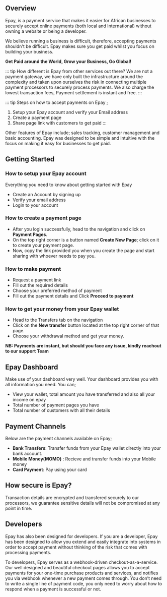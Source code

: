 ## Overview
Epay, is a payment service that makes it easier for African businesses to securely accept online payments (both local and International) without owning a website or being a developer.  

We believe running a business is difficult, therefore, accepting payments shouldn't be difficult. Epay makes sure you get paid whilst you focus on building your business.

**Get Paid around the World, Grow your Business, Go Global!**


::: tip How different is Epay from other services out there?
We are not a payment gateway, we have only built the infrastructure around the complexity and taken upon ourselves the risk in connecting multiple payment processors to securely process payments. We also charge the lowest transaction fees, Payment settlement is instant and free.
:::

::: tip Steps on how to accept payments on Epay ;
1. Setup your Epay account and verify your Email address
2. Create a payment page
3. Share page link with customers to get paid
:::

Other features of Epay include; sales tracking, customer management and basic accounting.
Epay was designed to be simple and intuitive with the focus on making it easy for businesses to get paid.

## Getting Started 
    
 ### How to setup your Epay account
  Everything you need to know about getting started with Epay
   - Create an Account by signing up
   - Verify your email address
   - Login to your account

 ### How to create a payment page
 - After you login successfully, head to the navigation and click on **Payment Pages**. 
 - On the top right corner is a button named **Create New Page**; click on it to create your payment page. 
 - Now, copy the link provided you when you create the page and start sharing with whoever needs to pay you.

 ### How to make payment 
 - Request a payment link
 - Fill out the required details 
 - Choose your preferred method of payment
 - Fill out the payment details and Click **Proceed to payment**

 ### How to get your money from your Epay wallet
- Head to the Transfers tab on the navigation
- Click on the **New transfer** button located at the top right corner of that page.
- Choose your withdrawal method and get your money.

**NB: Payments are instant, but should you face any issue, kindly reachout to our support Team**

## Epay Dashboard
Make use of your dashboard very well. Your dashboard provides you with all information you need. You can;

- View your wallet, total amount you have transferred and also all your income on epay 
- Total number of payment pages you have
- Total number of customers with all their details

## Payment Channels
Below are the payment channels available on Epay;

 - **Bank Transfers**: Transfer funds from your Epay wallet directly into your bank account.
 - **Mobile Money(MOMO)** : Recieve and transfer funds into your Mobile money
 - **Card Payment**: Pay using your card


## How secure is Epay?
Transaction details are encrypted and transfered securely to our processors, we guarantee sensitive details will not be compromised at any point in time.


## Developers
Epay has also been designed for developers. If you are a developer, Epay has been designed to allow you extend and easily integrate into systems in order to accept payment without thinking of the risk that comes with processing payments.

To developers, Epay serves as a webhook-driven checkout-as-a-service. Our well designed and beautiful checkout pages allows you to accept payments for your one-time purchase products and services, and notifies you via webhook whenever a new payment comes through. You don’t need to write a single line of payment code, you only need to worry about how to respond when a payment is successful or not.


